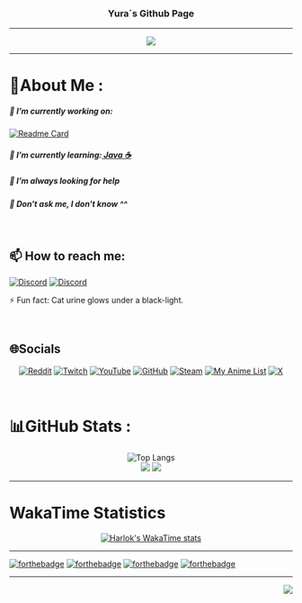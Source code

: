 <div align="center">
  
<h3> Yura´s Github Page </h1>

</div>

---

<p align="center">
 <a href="https://github.com/yuraaah/Yuraaah"><img src="https://readme-typing-svg.herokuapp.com?color=%2336BCF7&center=true&vCenter=true&lines=Hi%2C+welcome+to+my+Github+page.;I+am+Yura!;The+co-founder+of+Spectixen+Network.;also+a+back-end+dev;+trying+to+go+full-stack.;"></a>
</p>

---

<div align="left">

# 💫About Me :

  <div align="left">
    

##### 🔭 I’m currently working on: <br>
[![Readme Card](https://github-readme-stats.vercel.app/api/pin/?username=yuraaah&repo=my-minimal-portfolio&theme=midnight_purple)](https://github.com/yuraaah/my-minimal-portfolio)<br>
    
##### 🌱 I’m currently learning:<a href="https://roadmap.sh/u/yura"> Java ☕</a>

##### 🤔 I’m always looking for help

##### 💬 Don't ask me, I don't know ^^
<br>

## 📫 How to reach me:

[![Discord](https://img.shields.io/badge/Yuraaah-%237289DA.svg?style=for-the-badge&logo=discord&logoColor=white)](https://discord.com/users/274862758258802689)
[![Discord](https://img.shields.io/badge/Spectixen%20Network-%237289DA.svg?style=for-the-badge&logo=discord&logoColor=white)](https://discord.com/invite/H3ZBhtQ)

⚡ Fun fact: Cat urine glows under a black-light.

</div>
<br>

## 🌐Socials
<div align="center">
  
[![Reddit](https://img.shields.io/badge/Reddit-%23FF4500?style=for-the-badge&logo=Reddit&logoColor=white)](https://reddit.com/user/CrazyBrumik) [![Twitch](https://img.shields.io/badge/Twitch-%239146FF?style=for-the-badge&logo=Twitch&logoColor=white)](https://www.twitch.tv/yuratheteddybear) [![YouTube](https://img.shields.io/badge/YouTube-%23FF0000?style=for-the-badge&logo=YouTube&logoColor=white)](https://www.youtube.com/channel/UCjh6PkH4sIuB1ddwRdI_rjg) [![GitHub](https://img.shields.io/badge/GitHub-100000?style=for-the-badge&logo=github&logoColor=white)](https://github.com/yuraaah) [![Steam](https://img.shields.io/badge/Steam-000000?style=for-the-badge&logo=steam&logoColor=white)](https://steamcommunity.com/id/operatoryura) [![My Anime List](https://img.shields.io/badge/Myanimelist-2E51A2?style=for-the-badge&logo=myanimelist&logoColor=white)](https://www.anime-planet.com/users/Yuraaah) [![X](https://img.shields.io/badge/Twitter-1DA1F2?style=for-the-badge&logo=x&logoColor=white)](https://twitter.com/STXN_Yura)
</div>
<br>

# 📊GitHub Stats :
<div align="center">

![Top Langs](https://github-readme-stats.vercel.app/api/top-langs/?username=yuraaah&layout=donut&theme=midnight-purple)<br/>
![](https://github-readme-stats.vercel.app/api?username=yuraah&theme=midnight-purple&hide_border=false&include_all_commits=false&count_private=false)
![](https://github-readme-streak-stats.herokuapp.com/?user=yuraaah&theme=midnight-purple&hide_border=false)<br/>

</div>

---

# WakaTime Statistics

<div align="center">

[![Harlok's WakaTime stats](https://github-readme-stats.vercel.app/api/wakatime?username=yura)](https://github.com/anuraghazra/github-readme-stats)

</div>

---

[![forthebadge](https://forthebadge.com/images/badges/0-percent-optimized.svg)](https://forthebadge.com)
[![forthebadge](https://forthebadge.com/images/badges/60-percent-of-the-time-works-every-time.svg)](https://forthebadge.com)
[![forthebadge](https://forthebadge.com/images/badges/ctrl-c-ctrl-v.svg)](https://forthebadge.com)
[![forthebadge](https://forthebadge.com/images/badges/powered-by-coffee.svg)](https://forthebadge.com)

---

<div align="right">

![](https://komarev.com/ghpvc/?username=yuraaah&style=for-the-badge)

</div>
